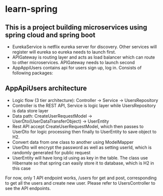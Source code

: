 # learn-spring
## This is a project building microservices using spring cloud and spring boot
- EurekaService is netflix eureka server for discovery. Other services will register will eureka so eureka needs to launch first. 
- APIGateway is routing layer and acts as load balancer which can route to other microservices. APIGateway needs to launch second
- AppAppiUsers contains api for users sign up, log in. Consists of following packages:

## AppApiUsers architecture
- Logic flow (3 tier architecture): Controller -> Service -> UsersRepository
 - Controller is the REST API, Service is logic layer while UsersRepository is data store layer 
- Data path:  CreateUserRequestModel -> UserDto(UserDataTransferObject) -> UserEntity
 - Rest API accept CreateUserRequestModel, which then passes to UserDto for logic processing then finally to UserEntity to save object to H2. 
 - Convert data from one class to another using ModelMapper
 - UserDto will encrypt the password as well as setting userId, which is randomly generated for public request   
 - UserEntity will have long id using as key in the table. The class use Hibernate so that spring can easily store it to database, which is H2 in this case

For now, only 1 API endpoint works, /users for get and post, corresponding to get all the users and create new user. Please refer to UsersController to see the API endpoints.
   
